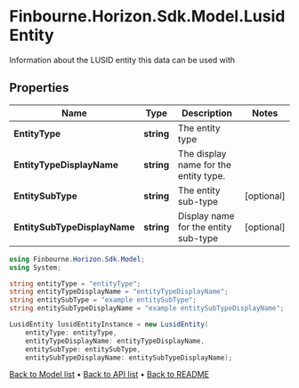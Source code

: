 # Finbourne.Horizon.Sdk.Model.LusidEntity
Information about the LUSID entity this data can be used with

## Properties

Name | Type | Description | Notes
------------ | ------------- | ------------- | -------------
**EntityType** | **string** | The entity type | 
**EntityTypeDisplayName** | **string** | The display name for the entity type. | 
**EntitySubType** | **string** | The entity sub-type | [optional] 
**EntitySubTypeDisplayName** | **string** | Display name for the entity sub-type | [optional] 

```csharp
using Finbourne.Horizon.Sdk.Model;
using System;

string entityType = "entityType";
string entityTypeDisplayName = "entityTypeDisplayName";
string entitySubType = "example entitySubType";
string entitySubTypeDisplayName = "example entitySubTypeDisplayName";

LusidEntity lusidEntityInstance = new LusidEntity(
    entityType: entityType,
    entityTypeDisplayName: entityTypeDisplayName,
    entitySubType: entitySubType,
    entitySubTypeDisplayName: entitySubTypeDisplayName);
```

[Back to Model list](../README.md#documentation-for-models) &#8226; [Back to API list](../README.md#documentation-for-api-endpoints) &#8226; [Back to README](../README.md)

